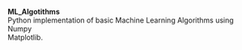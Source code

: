 **ML_Algotithms**<br>
Python implementation of basic Machine Learning Algorithms using <br>
Numpy<br>
Matplotlib.
